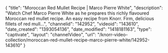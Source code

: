 {
    "title": "Moroccan Red Mullet Recipe | Marco Pierre White",
    "description": "Watch Chef Marco Pierre White as he prepares this richly flavoured Moroccan red mullet recipe. An easy recipe from Knorr. Firm, delicious fillets of red mull...",
    "channelid": "142952",
    "videoid": "143610",
    "date_created": "1393054136",
    "date_modified": "1418181163",
    "type": "captivate",
    "layout": "channelVideo",
    "url": "\/knorr-video-collection\/moroccan-red-mullet-recipe-marco-pierre-white\/142952-143610"
}